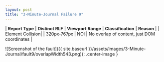 ```yaml
---
layout: post
title: "3-Minute-Journal Failure 9"
---
```

| **Report Type** | **Distinct RLF** | **Viewport Range** | **Classification** | **Reason** |
| Element Collision|  | 320px-767px | NOI | No overlap of content, just DOM coordinates | 

![Screenshot of the fault]({{ site.baseurl }}/assets/images/3-Minute-Journal/fault9/overlapWidth543.png){: .center-image }